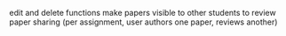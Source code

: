 edit and delete functions
make papers visible to other students to review
paper sharing (per assignment, user authors one paper, reviews another)
